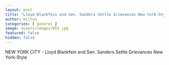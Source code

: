 ```yaml
---
layout: post
title: "Lloyd Blankfein and Sen. Sanders Settle Grievances New York-Style"
author: milton
categories: [ general ]
image: assets/images/WSS.jpg
featured: false
hidden: false
---
```


NEW YORK CITY - Lloyd Blankfein and Sen. Sanders Settle Grievances New York-Style